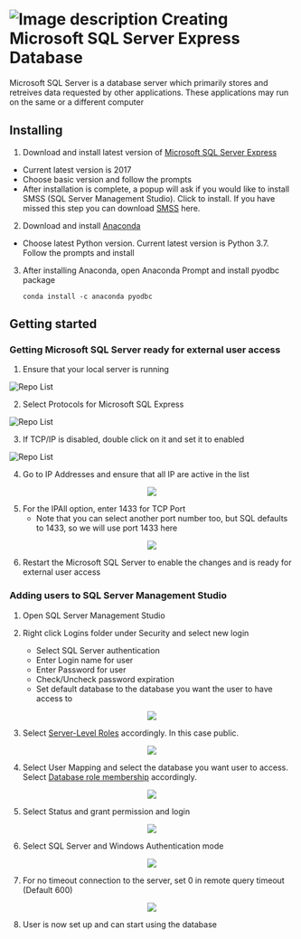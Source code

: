 # ![Image description](https://github.com/Mingjie-K/STAMS/blob/master/Waterfall/Pic/HomeServer.png) Creating Microsoft SQL Server Express Database

Microsoft SQL Server is a database server which primarily stores and retreives data requested by other applications. These applications may run on the same or a different computer

## Installing

1. Download and install latest version of [Microsoft SQL Server Express](https://www.microsoft.com/en-us/sql-server/sql-server-editions-express)
* Current latest version is 2017 
* Choose basic version and follow the prompts
* After installation is complete, a popup will ask if you would like to install SMSS (SQL Server Management Studio). Click to install. If you have missed this step you can download [SMSS](https://docs.microsoft.com/en-us/sql/ssms/download-sql-server-management-studio-ssms?redirectedfrom=MSDN&view=sql-server-ver15) here.

2. Download and install [Anaconda](https://www.anaconda.com/distribution/)
* Choose latest Python version. Current latest version is Python 3.7. Follow the prompts and install

3. After installing Anaconda, open Anaconda Prompt and install pyodbc package

	`conda install -c anaconda pyodbc`

## Getting started
### Getting Microsoft SQL Server ready for external user access

1. Ensure that your local server is running

![Repo List](https://github.com/Mingjie-K/STAMS/blob/master/Waterfall/Pic/Capture1.PNG)

2. Select Protocols for Microsoft SQL Express

![Repo List](https://github.com/Mingjie-K/STAMS/blob/master/Waterfall/Pic/Capture2.PNG)

3. If TCP/IP is disabled, double click on it and set it to enabled

![Repo List](https://github.com/Mingjie-K/STAMS/blob/master/Waterfall/Pic/Capture3.PNG)

4. Go to IP Addresses and ensure that all IP are active in the list

<p align="center">
<img src="https://github.com/Mingjie-K/STAMS/blob/master/Waterfall/Pic/Capture4.PNG">
</p>

5. For the IPAll option, enter 1433 for TCP Port
	* Note that you can select another port number too, but SQL defaults to 1433, so we will use port 1433 here

<p align="center">
<img src="https://github.com/Mingjie-K/STAMS/blob/master/Waterfall/Pic/Capture5.PNG">
</p>

6. Restart the Microsoft SQL Server to enable the changes and is ready for external user access

### Adding users to SQL Server Management Studio

1. Open SQL Server Management Studio

2. Right click Logins folder under Security and select new login
   - Select SQL Server authentication
   - Enter Login name for user
   - Enter Password for user
   - Check/Uncheck password expiration 
   - Set default database to the database you want the user to    	have access to

<p align="center">
<img src="https://github.com/Mingjie-K/STAMS/blob/master/Waterfall/Pic/Capture6.PNG">
</p>

3. Select [Server-Level Roles](https://docs.microsoft.com/en-us/sql/relational-databases/security/authentication-access/server-level-roles?view=sql-server-ver15) accordingly. In this case public.

<p align="center">
<img src="https://github.com/Mingjie-K/STAMS/blob/master/Waterfall/Pic/Capture7.PNG">
</p>

4. Select User Mapping and select the database you want user to access. Select [Database role membership](https://docs.microsoft.com/en-us/sql/relational-databases/security/authentication-access/database-level-roles?view=sql-server-ver15) accordingly.

<p align="center">
<img src="https://github.com/Mingjie-K/STAMS/blob/master/Waterfall/Pic/Capture8.PNG">
</p>


5. Select Status and grant permission and login

<p align="center">
<img src="https://github.com/Mingjie-K/STAMS/blob/master/Waterfall/Pic/Capture9.PNG">
</p>

6. Select SQL Server and Windows Authentication mode
<p align="center">
<img src="https://github.com/Mingjie-K/STAMS/blob/master/Waterfall/Pic/Capture10.PNG">
</p>

7. For no timeout connection to the server, set 0 in remote query timeout (Default 600)
<p align="center">
<img src="https://github.com/Mingjie-K/STAMS/blob/master/Waterfall/Pic/Capture11.PNG">
</p>

8. User is now set up and can start using the database

















